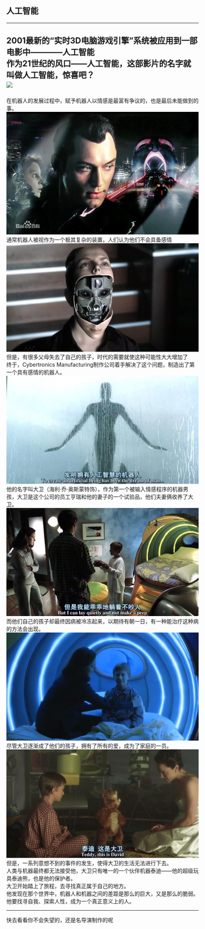 人工智能
-
---------------
2001最新的“实时3D电脑游戏引擎”系统被应用到一部电影中————人工智能<br>
作为21世纪的风口——人工智能，这部影片的名字就叫做人工智能，惊喜吧？<br>
![](https://upload.wikimedia.org/wikipedia/zh/7/73/%E4%BA%BA%E5%B7%A5%E6%99%BA%E6%85%A7_%E6%B5%B7%E5%A0%B12.jpg)
-----------------------------------
在机器人的发展过程中，赋予机器人以情感是最富有争议的，也是最后未能做到的事。<br>
![](images/picture3.jpg)
通常机器人被视作为一个极其复杂的装置，人们认为他们不会具备感情<br>
![](images/picture5.jpg)
但是，有很多父母失去了自己的孩子，时代的需要就使这种可能性大大增加了<br>
终于，Cybertronics Manufacturing制作公司着手解决了这个问题，制造出了第一个具有感情的机器人。<br>
![](images/picture4.jpg)
他的名字叫大卫（海利·乔·奥斯蒙特饰），作为第一个被输入情感程序的机器男孩，大卫是这个公司的员工亨瑞和他的妻子的一个试验品，他们夫妻俩收养了大卫。<br>
![](images/picture6.jpg)
而他们自己的孩子却最终因病被冷冻起来，以期待有朝一日，有一种能治疗这种病的方法会出现。<br>
![](images/picture7.jpg)
尽管大卫逐渐成了他们的孩子，拥有了所有的爱，成为了家庭的一员。<br>
![](images/picture8.jpg)
但是，一系列意想不到的事件的发生，使得大卫的生活无法进行下去。<br>
人类与机器最终都无法接受他，大卫只有唯一的一个伙伴机器泰迪——他的超级玩具泰迪熊，也是他的保护者。<br>
大卫开始踏上了旅程，去寻找真正属于自己的地方。<br>
他发现在那个世界中，机器人和机器之间的差距是那么的巨大，又是那么的脆弱。他要找寻自我、探索人性，成为一个真正意义上的人。<br>

------------------

快去看看你不会失望的，还是名导演制作的呢
